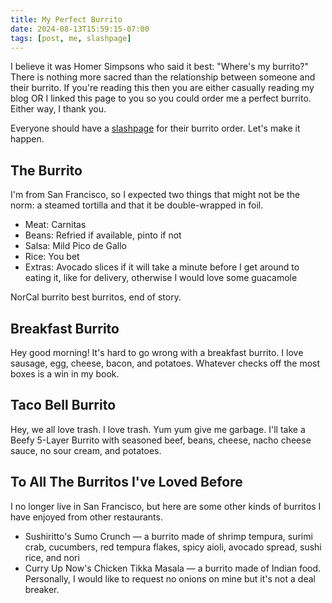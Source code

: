 ```yaml
---
title: My Perfect Burrito
date: 2024-08-13T15:59:15-07:00
tags: [post, me, slashpage]
---
```


I believe it was Homer Simpsons who said it best: "Where's my burrito?" There is nothing more sacred than the relationship between someone and their burrito. If you're reading this then you are either casually reading my blog OR I linked this page to you so you could order me a perfect burrito. Either way, I thank you.

Everyone should have a [slashpage](https://slashpages.net) for their burrito order. Let's make it happen.

##  The Burrito

I'm from San Francisco, so I expected two things that might not be the norm: a steamed tortilla and that it be double-wrapped in foil.

- Meat: Carnitas
- Beans: Refried if available, pinto if not
- Salsa: Mild Pico de Gallo
- Rice: You bet
- Extras: Avocado slices if it will take a minute before I get around to eating it, like for delivery, otherwise I would love some guacamole

NorCal burrito best burritos, end of story.


## Breakfast Burrito

Hey good morning! It's hard to go wrong with a breakfast burrito. I love sausage, egg, cheese, bacon, and potatoes. Whatever checks off the most boxes is a win in my book.


## Taco Bell Burrito

Hey, we all love trash. I love trash. Yum yum give me garbage. I'll take a Beefy 5-Layer Burrito with seasoned beef, beans, cheese, nacho cheese sauce, no sour cream, and potatoes.


## To All The Burritos I've Loved Before

I no longer live in San Francisco, but here are some other kinds of burritos I have enjoyed from other restaurants.

- Sushiritto's Sumo Crunch — a burrito made of shrimp tempura, surimi crab, cucumbers, red tempura flakes, spicy aioli, avocado spread, sushi rice, and nori
- Curry Up Now's Chicken Tikka Masala — a burrito made of Indian food. Personally, I would like to request no onions on mine but it's not a deal breaker.
